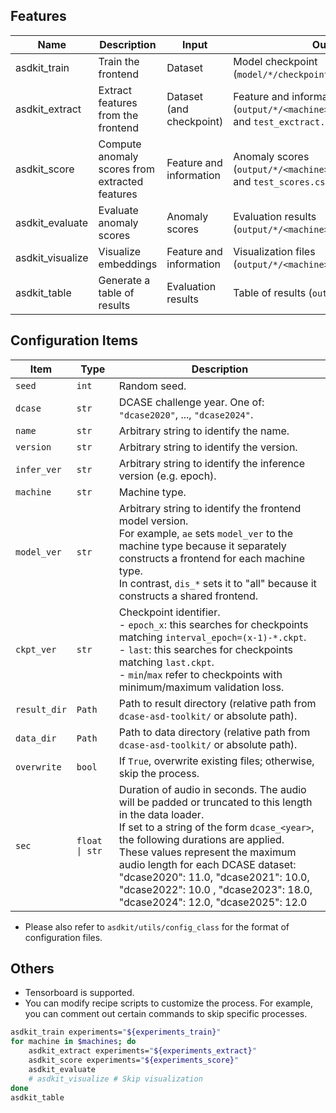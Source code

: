 ## Features
| Name               | Description                                             | Input  | Output |
|--------------------|---------------------------------------------------------| -------|--------|
| asdkit_train       | Train the frontend                                      |  Dataset | Model checkpoint (`model/*/checkpoints/`) 
| asdkit_extract     | Extract features from the frontend                      | Dataset (and checkpoint) | Feature and information (`output/*/<machine>/train_extract.npz` and `test_exctract.npz`) |
| asdkit_score       | Compute anomaly scores from extracted features | Feature and information | Anomaly scores (`output/*/<machine>/train_scores.csv` and `test_scores.csv`) |
| asdkit_evaluate    | Evaluate anomaly scores                                 | Anomaly scores | Evaluation results (`output/*/<machine>/test_evaluate.csv`) |
| asdkit_visualize   | Visualize embeddings                                    | Feature and information | Visualization files (`output/*/<machine>/visualization/`) |
| asdkit_table       | Generate a table of results                             | Evaluation results | Table of results (`output/*/*.csv`) |


## Configuration Items

| Item        | Type             | Description |
|-------------|------------------|-------------|
| `seed`      | `int`            | Random seed. |
| `dcase`     | `str`            | DCASE challenge year. One of: `"dcase2020"`, ..., `"dcase2024"`. |
| `name`      | `str`            | Arbitrary string to identify the name. |
| `version`   | `str`            | Arbitrary string to identify the version. |
| `infer_ver` | `str`            | Arbitrary string to identify the inference version (e.g. epoch). |
| `machine`   | `str`            | Machine type. |
| `model_ver` | `str`            | Arbitrary string to identify the frontend model version. <br> For example, `ae` sets `model_ver` to the machine type because it separately constructs a frontend for each machine type. <br> In contrast, `dis_*` sets it to "all" because it constructs a shared frontend. |
| `ckpt_ver`  | `str`            | Checkpoint identifier. <br> - `epoch_x`: this searches for checkpoints matching `interval_epoch=(x-1)-*.ckpt`. <br> - `last`: this searches for checkpoints matching `last.ckpt`. <br> - `min`/`max` refer to checkpoints with minimum/maximum validation loss.|
| `result_dir`| `Path`           | Path to result directory (relative path from `dcase-asd-toolkit/` or absolute path). |
| `data_dir`  | `Path`           | Path to data directory (relative path from `dcase-asd-toolkit/` or absolute path). |
| `overwrite` | `bool`           | If `True`, overwrite existing files; otherwise, skip the process. |
| `sec`       | `float \| str`   | Duration of audio in seconds. The audio will be padded or truncated to this length in the data loader. <br> If set to a string of the form `dcase_<year>`, the following durations are applied. <br> These values represent the maximum audio length for each DCASE dataset: <br> "dcase2020": 11.0, "dcase2021": 10.0, "dcase2022": 10.0 , "dcase2023": 18.0, "dcase2024": 12.0, "dcase2025": 12.0 |

- Please also refer to `asdkit/utils/config_class` for the format of configuration files.


## Others
- Tensorboard is supported.
- You can modify recipe scripts to customize the process. For example, you can comment out certain commands to skip specific processes.
```bash
asdkit_train experiments="${experiments_train}"
for machine in $machines; do
    asdkit_extract experiments="${experiments_extract}"
    asdkit_score experiments="${experiments_score}"
    asdkit_evaluate
    # asdkit_visualize # Skip visualization
done
asdkit_table
```
